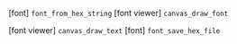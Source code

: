 [font] `font_from_hex_string`
[font viewer] `canvas_draw_font`

[font viewer] `canvas_draw_text`
[font] `font_save_hex_file`
